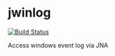 # jwinlog

[![Build Status](https://travis-ci.org/mocircle/jwinlog.svg?branch=master)](https://travis-ci.org/mocircle/jwinlog)

Access windows event log via JNA
